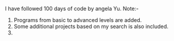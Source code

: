 I have followed 100 days of code by angela Yu.
Note:-
1. Programs from basic to advanced levels are added.
2. Some additional projects based on my search is also included.
3. 
